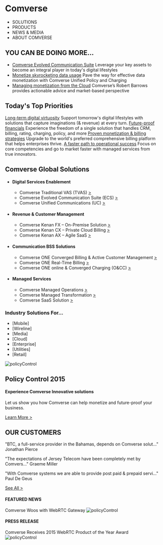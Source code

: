 # Comverse

* SOLUTIONS
* PRODUCTS
* NEWS & MEDIA
* ABOUT COMVERSE

## YOU CAN BE DOING MORE...
* [Comverse Evolved Communication Suite]()
    Leverage your key assets to become an integral player in today's digital lifestyles
* [Monetize skyrocketing data usage]()
    Pave the way for effective data monetization with Comverse Unified Policy and Charging
* [Managing monetization from the Cloud]()
    Comverse’s Robert Barrows provides actionable advice and market-based perspective  

## Today's Top Priorities

[Long-term digital virtuosity]()
    Support tomorrow's digital lifestyles with solutions  that capture imaginations (& revenue) at every turn.
[Future-proof financials]()
    Experience the freedom of a single solution that  handles CRM, billing, rating, charging, policy, and more
[Proven monetization & billing strategies]()
    Upgrade to the world's preferred comprehensive billing  platform that helps enterprises thrive.
[A faster path to operational success]()
    Focus on core competencies and go to market faster with managed services from true  innovators.

## Comverse Global Solutions

* #### Digital Services Enablement
    - Comverse Traditional VAS (TVAS) [>]()
    - Comverse Evolved Communication Suite (ECS) [>]()
    - Comverse Unified Communications (UC) [>]()
* #### Revenue & Customer Management
    - Comverse Kenan FX – On-Premise Solution [>]()
    - Comverse Kenan CX – Private Cloud Billing [>]()
    - Comverse Kenan AX – Agile SaaS [>]()
* #### Communication BSS Solutions
    - Comverse ONE Converged Billing & Active Customer Management [>]()
    - Comverse ONE Real-Time Billing [>]()
    - Comverse ONE online & Converged Charging (O&CC) [>]()
* #### Managed Services
    - Comverse Managed Operations [>]()
    - Comverse Managed Transformation [>]()
    - Comverse SaaS Solution [>]()

### Industry Solutions For...
* [Mobile]
* [Wireline]
* [Media]
* [Cloud]
* [Enterprise]
* [Utilities]
* [Retail]

![policyControl](http://comverse.com/media/688239/policy_control_2015_199x89.jpg)

## Policy Control 2015
#### Experience Comverse Innovative solutions 

Let us show you how Comverse can help 
monetize and future-proof your business.  

[Learn More >]()

## OUR CUSTOMERS

"BTC, a full-service provider in the Bahamas, depends on Comverse solut…"
Jonathan Pierce 

"The expectations of Jersey Telecom have been completely met by Comvers…"
Graeme Miller

"With Comverse systems we are able to provide post paid & prepaid servi…"
Paul De Geus

[See All >]()

#### FEATURED NEWS
Comverse Woos with WebRTC Gateway
![policyControl](http://comverse.com/media/698006/webrtc-comverse.png)

#### PRESS RELEASE
Comverse Receives 2015 WebRTC Product of the Year Award
![policyControl](http://comverse.com/media/698005/webrtc-poty-2015-pr.jpg)
